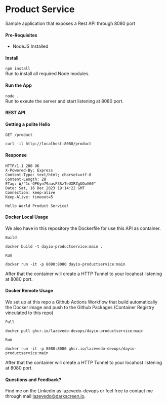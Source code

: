 # Product Service

Sample application that exposes a Rest API through 8080 port

#### Pre-Requisites

* NodeJS Installed

#### Install

```npm install```<br>
Run to install all required Node modules.

#### Run the App

```node .```<br> 
Run to exeute the server and start listening at 8080 port.

#### REST API

#### Getting a polite Hello

```GET /product```<br>
```code
curl -il http://localhost:8080/product
```

#### Response

```code
HTTP/1.1 200 OK
X-Powered-By: Express
Content-Type: text/html; charset=utf-8
Content-Length: 28
ETag: W/"1c-QPKyn79aasF3SzTeUXRZgUOuV60"
Date: Sat, 16 Dec 2023 19:14:22 GMT
Connection: keep-alive
Keep-Alive: timeout=5

Hello World Product Service!
```

#### Docker Local Usage

We also have in this repository the Dockerfile for use this API as container.


```Build```

```code
docker build -t dayio-productservice:main .
```

```Run```

```code
docker run -it -p 8080:8080 dayio-productservice:main
```

After that the container will create a HTTP Tunnel to your locahost listening at 8080 port.

#### Docker Remote Usage

We set up at this repo a Github Actions Workflow that build automatically the Docker image and push to the Github Packages (Container Registry vinculated to this repo)

```Pull```

```code
docker pull ghcr.io/lazevedo-devops/dayio-productservice:main
```

```Run```

```code
docker run -it -p 8080:8080 ghcr.io/lazevedo-devops/dayio-productservice:main
```

After that the container will create a HTTP Tunnel to your locahost listening at 8080 port.

#### Questions and Feedback?

Find me on the Linkedin as lazevedo-devops or feel free to contact me through mail lazevedo@darkscreen.io.